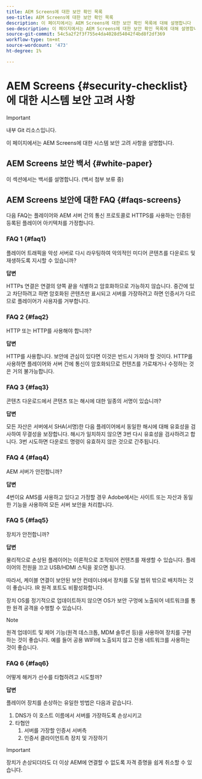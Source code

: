 ```yaml
---
title: AEM Screens에 대한 보안 확인 목록
seo-title: AEM Screens에 대한 보안 확인 목록
description: 이 페이지에서는 AEM Screens에 대한 보안 확인 목록에 대해 설명합니다
seo-description: 이 페이지에서는 AEM Screens에 대한 보안 확인 목록에 대해 설명합니다
source-git-commit: 54c5a2f2f3f755e4da4028d54042f4bd8f2df369
workflow-type: tm+mt
source-wordcount: '473'
ht-degree: 1%

---
```



# AEM Screens {#security-checklist}에 대한 시스템 보안 고려 사항

>[!IMPORTANT]
>내부 Git 리소스입니다.

이 페이지에서는 AEM Screens에 대한 시스템 보안 고려 사항을 설명합니다.


## AEM Screens 보안 백서 {#white-paper}

이 섹션에서는 백서를 설명합니다. (백서 첨부 보류 중)


## AEM Screens 보안에 대한 FAQ {#faqs-screens}

다음 FAQ는 플레이어와 AEM 서버 간의 통신 프로토콜로 HTTPS를 사용하는 인증된 등록된 플레이어 아키텍처를 가정합니다.

### FAQ 1 {#faq1}

플레이어 트래픽을 악성 서버로 다시 라우팅하여 악의적인 미디어 콘텐츠를 다운로드 및 재생하도록 지시할 수 있습니까?

**답변**

HTTPs 연결은 연결의 양쪽 끝을 식별하고 암호화하므로 가능하지 않습니다. 중간에 있고 차단하려고 하면 암호화된 콘텐츠만 표시되고 서버를 가장하려고 하면 인증서가 다르므로 플레이어가 사용자를 거부합니다.


### FAQ 2 {#faq2}

HTTP 또는 HTTP를 사용해야 합니까?

**답변**

HTTP를 사용합니다. 보안에 관심이 있다면 이것은 반드시 가져야 할 것이다. HTTP를 사용하면 플레이어와 서버 간에 통신이 암호화되므로 컨텐츠를 가로채거나 수정하는 것은 거의 불가능합니다.


### FAQ 3 {#faq3}

콘텐츠 다운로드에서 콘텐츠 또는 해시에 대한 일종의 서명이 있습니까?

**답변**

모든 자산은 서버에서 SHA(서명)한 다음 플레이어에서 동일한 해시에 대해 유효성을 검사하여 무결성을 보장합니다.
해시가 일치하지 않으면 3번 다시 유효성을 검사하려고 합니다. 3번 시도하면 다운로드 명령이 유효하지 않은 것으로 간주됩니다.


### FAQ 4 {#faq4}

AEM 서버가 안전합니까?

**답변**

4번이요 AMS를 사용하고 있다고 가정할 경우 Adobe에서는 사이트 또는 자산과 동일한 기능을 사용하여 모든 서버 보안을 처리합니다.


### FAQ 5 {#faq5}

장치가 안전합니까?

**답변**

물리적으로 손상된 플레이어는 이론적으로 조작되어 컨텐츠를 재생할 수 있습니다. 플레이어의 전원을 끄고 USB/HDMI 스틱을 꽂으면 됩니다.

따라서, 케이블 연결이 보안된 보안 컨테이너에서 장치를 도달 범위 밖으로 배치하는 것이 좋습니다. IR 원격 포트도 비활성화합니다.

장치 OS를 정기적으로 업데이트하지 않으면 OS가 보안 구멍에 노출되어 네트워크를 통한 원격 공격을 수행할 수 있습니다.

>[!NOTE]
>
>원격 업데이트 및 제어 기능(원격 데스크톱, MDM 솔루션 등)을 사용하여 장치를 구현하는 것이 좋습니다. 예를 들어 공용 WIFI에 노출되지 않고 전용 네트워크를 사용하는 것이 좋습니다.


### FAQ 6 {#faq6}

어떻게 해커가 선수를 타협하려고 시도할까?

**답변**

플레이어 장치를 손상하는 유일한 방법은 다음과 같습니다.

1. DNS가 이 호스트 이름에서 서버를 가장하도록 손상시키고
1. 타협안
   1. 서버를 가장할 인증서 서버측
   1. 인증서 클라이언트측 장치 및 가장하기

>[!IMPORTANT]
>장치가 손상되더라도 더 이상 AEM에 연결할 수 없도록 자격 증명을 쉽게 취소할 수 있습니다.





